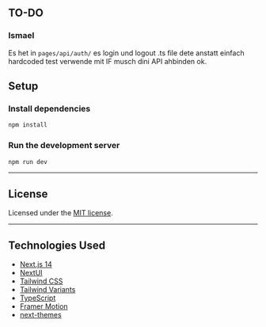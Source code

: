 ## TO-DO

### Ismael
Es het in ```pages/api/auth/``` es login und logout .ts file dete anstatt einfach hardcoded test verwende mit IF musch dini API ahbinden ok.

## Setup
### Install dependencies

```bash
npm install
```

### Run the development server

```bash
npm run dev
```
----

## License

Licensed under the [MIT license](https://github.com/nextui-org/next-pages-template/blob/main/LICENSE).

---
## Technologies Used

- [Next.js 14](https://nextjs.org/docs/getting-started)
- [NextUI](https://nextui.org)
- [Tailwind CSS](https://tailwindcss.com)
- [Tailwind Variants](https://tailwind-variants.org)
- [TypeScript](https://www.typescriptlang.org)
- [Framer Motion](https://www.framer.com/motion)
- [next-themes](https://github.com/pacocoursey/next-themes)
